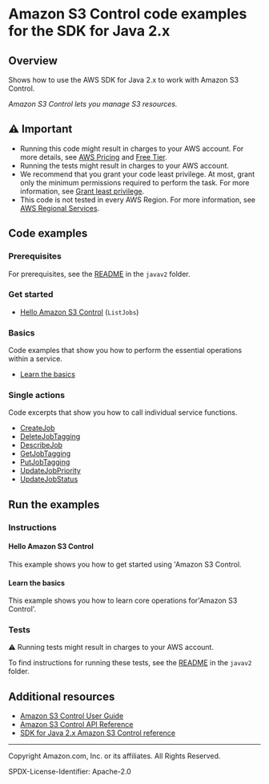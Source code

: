 # Amazon S3 Control code examples for the SDK for Java 2.x

## Overview

Shows how to use the AWS SDK for Java 2.x to work with Amazon S3 Control.

<!--custom.overview.start-->
<!--custom.overview.end-->

_Amazon S3 Control lets you manage S3 resources._

## ⚠ Important

* Running this code might result in charges to your AWS account. For more details, see [AWS Pricing](https://aws.amazon.com/pricing/) and [Free Tier](https://aws.amazon.com/free/).
* Running the tests might result in charges to your AWS account.
* We recommend that you grant your code least privilege. At most, grant only the minimum permissions required to perform the task. For more information, see [Grant least privilege](https://docs.aws.amazon.com/IAM/latest/UserGuide/best-practices.html#grant-least-privilege).
* This code is not tested in every AWS Region. For more information, see [AWS Regional Services](https://aws.amazon.com/about-aws/global-infrastructure/regional-product-services).

<!--custom.important.start-->
<!--custom.important.end-->

## Code examples

### Prerequisites

For prerequisites, see the [README](../../../../../../../../../README.md#Prerequisites) in the `javav2` folder.


<!--custom.prerequisites.start-->
<!--custom.prerequisites.end-->

### Get started

- [Hello Amazon S3 Control](HelloS3Batch.java#L5) (`ListJobs`)


### Basics

Code examples that show you how to perform the essential operations within a service.

- [Learn the basics](S3BatchScenario.java)


### Single actions

Code excerpts that show you how to call individual service functions.

- [CreateJob](S3BatchActions.java#L314)
- [DeleteJobTagging](S3BatchActions.java#L238)
- [DescribeJob](S3BatchActions.java#L263)
- [GetJobTagging](S3BatchActions.java#L204)
- [PutJobTagging](S3BatchActions.java#L434)
- [UpdateJobPriority](S3BatchActions.java#L173)
- [UpdateJobStatus](S3BatchActions.java#L146)


<!--custom.examples.start-->
<!--custom.examples.end-->

## Run the examples

### Instructions


<!--custom.instructions.start-->
<!--custom.instructions.end-->

#### Hello Amazon S3 Control

This example shows you how to get started using 'Amazon S3 Control.


#### Learn the basics

This example shows you how to learn core operations for'Amazon S3 Control'.


<!--custom.basic_prereqs.s3-control_Basics.start-->
<!--custom.basic_prereqs.s3-control_Basics.end-->


<!--custom.basics.s3-control_Basics.start-->
<!--custom.basics.s3-control_Basics.end-->


### Tests

⚠ Running tests might result in charges to your AWS account.


To find instructions for running these tests, see the [README](../../../../../../../../../README.md#Tests)
in the `javav2` folder.



<!--custom.tests.start-->
<!--custom.tests.end-->

## Additional resources

- [Amazon S3 Control User Guide](https://docs.aws.amazon.com/AmazonS3/latest/userguide/Welcome.html)
- [Amazon S3 Control API Reference](https://docs.aws.amazon.com/AmazonS3/latest/API/Welcome.html)
- [SDK for Java 2.x Amazon S3 Control reference](https://sdk.amazonaws.com/java/api/latest/software/amazon/awssdk/services/s3-control/package-summary.html)

<!--custom.resources.start-->
<!--custom.resources.end-->

---

Copyright Amazon.com, Inc. or its affiliates. All Rights Reserved.

SPDX-License-Identifier: Apache-2.0
